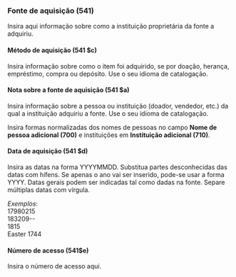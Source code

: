 ### Fonte de aquisição (541)

Insira aqui informação sobre como a instituição proprietária da fonte a adquiriu.

#### Método de aquisição  (541 $c)

Insira informação sobre como o item foi adquirido, se por doação, herança, empréstimo, compra ou depósito. Use o seu idioma de catalogação.

#### Nota sobre a fonte de aquisição (541 $a) 

Insira informação sobre a pessoa ou instituição (doador, vendedor, etc.) da qual a instituição adquiriu a fonte. Use o seu idioma de catalogação.  
  
Insira formas normalizadas dos nomes de pessoas no campo **Nome de pessoa adicional (700)** e instituições em **Instituição adicional (710)**.

#### Data de aquisição (541 $d) 

Insira as datas na forma YYYYMMDD. Substitua partes desconhecidas das datas com hífens. Se apenas o ano vai ser inserido, pode-se usar a forma YYYY. Datas gerais podem ser indicadas tal como dadas na fonte. Separe múltiplas datas com vírgula.  
   
_Exemplos_:  
17980215   
183209--  
1815  
Easter 1744

#### **Número de acesso (541$e)**

Insira o número de acesso aqui.